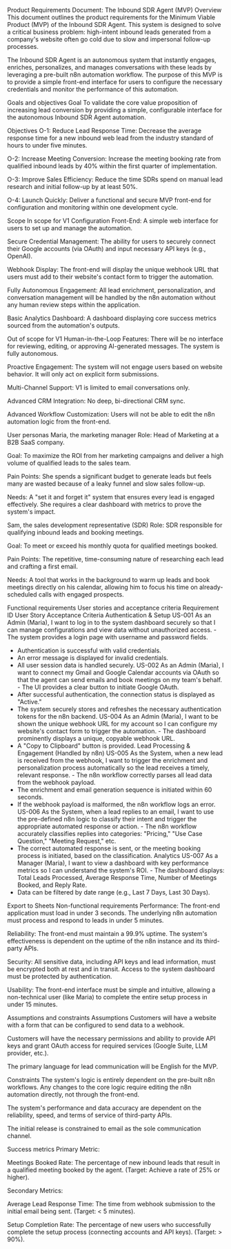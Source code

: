 Product Requirements Document: The Inbound SDR Agent (MVP)
Overview
This document outlines the product requirements for the Minimum Viable Product (MVP) of the Inbound SDR Agent. This system is designed to solve a critical business problem: high-intent inbound leads generated from a company's website often go cold due to slow and impersonal follow-up processes.

The Inbound SDR Agent is an autonomous system that instantly engages, enriches, personalizes, and manages conversations with these leads by leveraging a pre-built n8n automation workflow. The purpose of this MVP is to provide a simple front-end interface for users to configure the necessary credentials and monitor the performance of this automation.

Goals and objectives
Goal
To validate the core value proposition of increasing lead conversion by providing a simple, configurable interface for the autonomous Inbound SDR Agent automation.

Objectives
O-1: Reduce Lead Response Time: Decrease the average response time for a new inbound web lead from the industry standard of hours to under five minutes.

O-2: Increase Meeting Conversion: Increase the meeting booking rate from qualified inbound leads by 40% within the first quarter of implementation.

O-3: Improve Sales Efficiency: Reduce the time SDRs spend on manual lead research and initial follow-up by at least 50%.

O-4: Launch Quickly: Deliver a functional and secure MVP front-end for configuration and monitoring within one development cycle.

Scope
In scope for V1
Configuration Front-End: A simple web interface for users to set up and manage the automation.

Secure Credential Management: The ability for users to securely connect their Google accounts (via OAuth) and input necessary API keys (e.g., OpenAI).

Webhook Display: The front-end will display the unique webhook URL that users must add to their website's contact form to trigger the automation.

Fully Autonomous Engagement: All lead enrichment, personalization, and conversation management will be handled by the n8n automation without any human review steps within the application.

Basic Analytics Dashboard: A dashboard displaying core success metrics sourced from the automation's outputs.

Out of scope for V1
Human-in-the-Loop Features: There will be no interface for reviewing, editing, or approving AI-generated messages. The system is fully autonomous.

Proactive Engagement: The system will not engage users based on website behavior. It will only act on explicit form submissions.

Multi-Channel Support: V1 is limited to email conversations only.

Advanced CRM Integration: No deep, bi-directional CRM sync.

Advanced Workflow Customization: Users will not be able to edit the n8n automation logic from the front-end.

User personas
Maria, the marketing manager
Role: Head of Marketing at a B2B SaaS company.

Goal: To maximize the ROI from her marketing campaigns and deliver a high volume of qualified leads to the sales team.

Pain Points: She spends a significant budget to generate leads but feels many are wasted because of a leaky funnel and slow sales follow-up.

Needs: A "set it and forget it" system that ensures every lead is engaged effectively. She requires a clear dashboard with metrics to prove the system's impact.

Sam, the sales development representative (SDR)
Role: SDR responsible for qualifying inbound leads and booking meetings.

Goal: To meet or exceed his monthly quota for qualified meetings booked.

Pain Points: The repetitive, time-consuming nature of researching each lead and crafting a first email.

Needs: A tool that works in the background to warm up leads and book meetings directly on his calendar, allowing him to focus his time on already-scheduled calls with engaged prospects.

Functional requirements
User stories and acceptance criteria
Requirement ID User Story Acceptance Criteria
Authentication & Setup
US-001 As an Admin (Maria), I want to log in to the system dashboard securely so that I can manage configurations and view data without unauthorized access. - The system provides a login page with username and password fields.

- Authentication is successful with valid credentials.
- An error message is displayed for invalid credentials.
- All user session data is handled securely.
  US-002 As an Admin (Maria), I want to connect my Gmail and Google Calendar accounts via OAuth so that the agent can send emails and book meetings on my team's behalf. - The UI provides a clear button to initiate Google OAuth.
- After successful authentication, the connection status is displayed as "Active."
- The system securely stores and refreshes the necessary authentication tokens for the n8n backend.
  US-004 As an Admin (Maria), I want to be shown the unique webhook URL for my account so I can configure my website's contact form to trigger the automation. - The dashboard prominently displays a unique, copyable webhook URL.
- A "Copy to Clipboard" button is provided.
  Lead Processing & Engagement (Handled by n8n)
  US-005 As the System, when a new lead is received from the webhook, I want to trigger the enrichment and personalization process automatically so the lead receives a timely, relevant response. - The n8n workflow correctly parses all lead data from the webhook payload.
- The enrichment and email generation sequence is initiated within 60 seconds.
- If the webhook payload is malformed, the n8n workflow logs an error.
  US-006 As the System, when a lead replies to an email, I want to use the pre-defined n8n logic to classify their intent and trigger the appropriate automated response or action. - The n8n workflow accurately classifies replies into categories: "Pricing," "Use Case Question," "Meeting Request," etc.
- The correct automated response is sent, or the meeting booking process is initiated, based on the classification.
  Analytics
  US-007 As a Manager (Maria), I want to view a dashboard with key performance metrics so I can understand the system's ROI. - The dashboard displays: Total Leads Processed, Average Response Time, Number of Meetings Booked, and Reply Rate.
- Data can be filtered by date range (e.g., Last 7 Days, Last 30 Days).

Export to Sheets
Non-functional requirements
Performance: The front-end application must load in under 3 seconds. The underlying n8n automation must process and respond to leads in under 5 minutes.

Reliability: The front-end must maintain a 99.9% uptime. The system's effectiveness is dependent on the uptime of the n8n instance and its third-party APIs.

Security: All sensitive data, including API keys and lead information, must be encrypted both at rest and in transit. Access to the system dashboard must be protected by authentication.

Usability: The front-end interface must be simple and intuitive, allowing a non-technical user (like Maria) to complete the entire setup process in under 15 minutes.

Assumptions and constraints
Assumptions
Customers will have a website with a form that can be configured to send data to a webhook.

Customers will have the necessary permissions and ability to provide API keys and grant OAuth access for required services (Google Suite, LLM provider, etc.).

The primary language for lead communication will be English for the MVP.

Constraints
The system's logic is entirely dependent on the pre-built n8n workflows. Any changes to the core logic require editing the n8n automation directly, not through the front-end.

The system's performance and data accuracy are dependent on the reliability, speed, and terms of service of third-party APIs.

The initial release is constrained to email as the sole communication channel.

Success metrics
Primary Metric:

Meetings Booked Rate: The percentage of new inbound leads that result in a qualified meeting booked by the agent. (Target: Achieve a rate of 25% or higher).

Secondary Metrics:

Average Lead Response Time: The time from webhook submission to the initial email being sent. (Target: < 5 minutes).

Setup Completion Rate: The percentage of new users who successfully complete the setup process (connecting accounts and API keys). (Target: > 90%).
